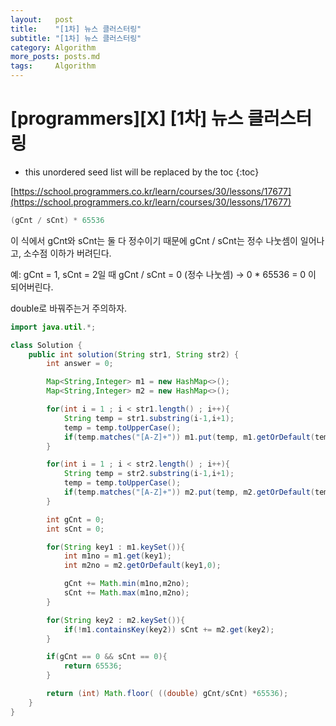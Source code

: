 ```yaml
---
layout:   post
title:    "[1차] 뉴스 클러스터링"
subtitle: "[1차] 뉴스 클러스터링"
category: Algorithm
more_posts: posts.md
tags:     Algorithm
---
```

# [programmers][X] [1차] 뉴스 클러스터링

<!--more-->
<!-- Table of contents -->
* this unordered seed list will be replaced by the toc
{:toc}

[https://school.programmers.co.kr/learn/courses/30/lessons/17677](https://school.programmers.co.kr/learn/courses/30/lessons/17677)


```java
(gCnt / sCnt) * 65536
```

이 식에서 gCnt와 sCnt는 둘 다 정수이기 때문에 gCnt / sCnt는 정수 나눗셈이 일어나고, 소수점 이하가 버려딘다.

예:
gCnt = 1, sCnt = 2일 때
gCnt / sCnt = 0 (정수 나눗셈) → 0 * 65536 = 0 이 되어버린다.

double로 바꿔주는거 주의하자.

```java
import java.util.*;

class Solution {
    public int solution(String str1, String str2) {
        int answer = 0;

        Map<String,Integer> m1 = new HashMap<>();
        Map<String,Integer> m2 = new HashMap<>();

        for(int i = 1 ; i < str1.length() ; i++){
            String temp = str1.substring(i-1,i+1);
            temp = temp.toUpperCase();
            if(temp.matches("[A-Z]+")) m1.put(temp, m1.getOrDefault(temp,0)+1);
        }

        for(int i = 1 ; i < str2.length() ; i++){
            String temp = str2.substring(i-1,i+1);
            temp = temp.toUpperCase();
            if(temp.matches("[A-Z]+")) m2.put(temp, m2.getOrDefault(temp,0)+1);
        }

        int gCnt = 0;
        int sCnt = 0;

        for(String key1 : m1.keySet()){
            int m1no = m1.get(key1);
            int m2no = m2.getOrDefault(key1,0);

            gCnt += Math.min(m1no,m2no);
            sCnt += Math.max(m1no,m2no);
        }

        for(String key2 : m2.keySet()){
            if(!m1.containsKey(key2)) sCnt += m2.get(key2);
        }

        if(gCnt == 0 && sCnt == 0){
            return 65536;
        }

        return (int) Math.floor( ((double) gCnt/sCnt) *65536);
    }
}
```